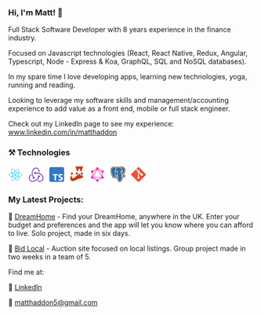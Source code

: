 ### Hi, I'm Matt! 👋

Full Stack Software Developer with 8 years experience in the finance industry.

Focused on Javascript technologies (React, React Native, Redux, Angular, Typescript, Node - Express & Koa, GraphQL, SQL and NoSQL databases).

In my spare time I love developing apps, learning new technologies, yoga, running and reading.

Looking to leverage my software skills and management/accounting experience to add value as a front end, mobile or full stack engineer.

Check out my LinkedIn page to see my experience: www.linkedin.com/in/matthaddon

### ⚒ Technologies
<img width='30px' src='./React.png'/> &nbsp; <img width='30px' src='./redux.svg'/> &nbsp;  <img width='30px' src='./Typescript.png'/> &nbsp; <img width='30px' src='./Jest.png'/> &nbsp; <img width='30px' src='./GraphQL.png'/> &nbsp; <img width='30px' src='./Postgres.png'/> &nbsp; <img width='30px' src='./Git.png'/>




### My Latest Projects:

🏡 [DreamHome](https://github.com/matt-haddon/dream-home) - Find your DreamHome, anywhere in the UK. Enter your budget and preferences and the app will let you know where you can afford to live. Solo project, made in six days.

🛒 [Bid Local](https://github.com/Snugles/bid-local) - Auction site focused on local listings. Group project made in two weeks in a team of 5.

Find me at:

📝 [LinkedIn](https://www.linkedin.com/in/matthaddon/)

📨 matthaddon5@gmail.com


<!--
**matt-haddon/matt-haddon** is a ✨ _special_ ✨ repository because its `README.md` (this file) appears on your GitHub profile.

Here are some ideas to get you started:

- 🔭 I’m currently working on ...

- 🌱 I’m currently learning ...
- 👯 I’m looking to collaborate on ...
- 🤔 I’m looking for help with ...
- 💬 Ask me about ...
- 📫 How to reach me: ...
- 😄 Pronouns: ...
- ⚡ Fun fact: ...
-->
